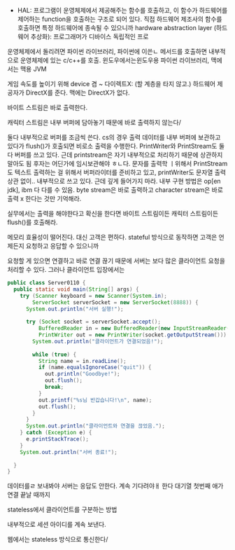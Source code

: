 



- HAL: 프로그램이 운영체제에서 제공해주는 함수를 호출하고, 이 함수가 하드웨어를 제어하는 function을 호출하는 구조로 되어 있다. 직접 하드웨어 제조사의 함수를 호출하면 특정 하드웨어에 종속될 수 있으니까 hardware abstraction layer (하드웨어 추상화): 프로그래머가 디바이스 독립적인 프로



운영체제에서 돌리려면 파이썬 라이브러리, 파이썬에 이쓴ㄴ 메서드를 호출하면 내부적으로 운영체제에 있는 c/c++를 호출. 윈도우에서는윈도우용 파이썬 라이브러리, 맥에서는 맥용 JVM 

게임 속도를 높이기 위해 device 겸 ~ 다이렉트X: (할 계층을 타지 않고.) 하드웨어 제공자가 DirectX를 준다. 맥에는 DirectX가 없다.





바이트 스트림은 바로 출력한다.

캐릭터 스트림은 내부 버퍼에 담아놓기 때문에 바로 출력하지 않는다/



둘다 내부적으로 버퍼를 조금씩 쓴다.  cs의 경우 출력 데이터를 내부 버퍼에 보관하고 있다가 flush()가 호출되면 비로소 출력을 수행한다. PrintWriter와 PrintStream도 둘다 버퍼를 쓰고 있다. 근데 printstream은 자기 내부적으로 처리하기 때문에 상관하지 말아도 됨 후자는 어딘가에 임시보관해야 ㅎㄴ다. 문자를 출력학 ㅣ위해서 PrintStream도 텍스트 출력하는 걸 위해서 버퍼라이터를 준비하고 있고, printWriter도 문자열 출력 상관 없이.. 내부적으로 쓰고 있다. 근데 깊게 들어가지 마라. 내부 구현 방법은 op[en jdk], ibm 다 다를 수 있음. byte stream은 바로 출력하고 character stream은 바로 출력 x 한다는 것만 기억해라. 

실무에서는 출력을 해야한다고 확신을 한다면 바이트 스트림이든 캐릭터 스트림이든 flush()를 호출해라. 



메모리 효율성이 떨어진다. 대신 고객은 편하다. stateful 방식으로 동작하면 고객은 언제든지 요청하고 응답할 수 있으니까 

요청할 게 있으면 연결하고 바로 연결 끊기 때문에 서버는 보다 많은 클라이언트 요청을 처리할 수 있다. 그러나 클라이언트 입장에서는 

```java
public class Server0110 {
  public static void main(String[] args) {
    try (Scanner keyboard = new Scanner(System.in);
        ServerSocket serverSocket = new ServerSocket(8888)) {
      System.out.println("서버 실행!");
      
      try (Socket socket = serverSocket.accept();
          BufferedReader in = new BufferedReader(new InputStreamReader(socket.getInputStream()));
          PrintWriter out = new PrintWriter(socket.getOutputStream())) {
        System.out.println("클라이언트가 연결되었음!");
        
        while (true) {
          String name = in.readLine();
          if (name.equalsIgnoreCase("quit")) {
            out.println("Goodbye!");
            out.flush();
            break;
          }
          out.printf("%s님 반갑습니다!\n", name);
          out.flush();
        }
      }
      System.out.println("클라이언트와 연결을 끊었음.");
    } catch (Exception e) {
      e.printStackTrace();
    }
    System.out.println("서버 종료!");
    
  }
}

```

데이터를ㄹ 보내봐야 서버는 응답도 안한다. 계속 기다려야ㅐ 한다 대기열 첫번째 애가 연결 끝날 때까지



stateless에서 클라이언트를 구분하는 방법 

내부적으로 세션 아이디를 계속 보낸다. 

웹에서는 stateless 방식으로 통신한다/
